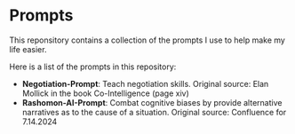 # Prompts

This reponsitory contains a collection of the prompts I use to help make my life easier.

Here is a list of the prompts in this repository:

- **Negotiation-Prompt**: Teach negotiation skills.  Original source:  Elan Mollick in the book Co-Intelligence (page xiv)
- **Rashomon-AI-Prompt**: Combat cognitive biases by provide alternative narratives as to the cause of a situation.  Original source:  Confluence for 7.14.2024
